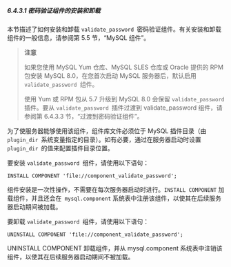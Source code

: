 ##### 6.4.3.1 密码验证组件的安装和卸载

本节描述了如何安装和卸载 `validate_password `密码验证组件。有关安装和卸载组件的一般信息，请参阅第 5.5 节，“MySQL 组件”。

> **注意**
>
> 如果您使用 MySQL Yum 仓库、MySQL SLES 仓库或 Oracle 提供的 RPM 包安装 MySQL 8.0，在您首次启动 MySQL 服务器后，默认启用 `validate_password `组件。
>
> 使用 Yum 或 RPM 包从 5.7 升级到 MySQL 8.0 会保留 `validate_password `插件。要从 `validate_password `插件过渡到 validate_password 组件，请参阅第 6.4.3.3 节，“过渡到密码验证组件”。

为了使服务器能够使用该组件，组件库文件必须位于 MySQL 插件目录（由 `plugin_dir `系统变量指定的目录）。如有必要，通过在服务器启动时设置 `plugin_dir `的值来配置插件目录位置。

要安装 `validate_password `组件，请使用以下语句：

```
INSTALL COMPONENT 'file://component_validate_password';
```

组件安装是一次性操作，不需要在每次服务器启动时进行。`INSTALL COMPONENT` 加载组件，并且还会在` mysql.component` 系统表中注册该组件，以使其在后续服务器启动期间被加载。

要卸载 `validate_password `组件，请使用以下语句：

```
UNINSTALL COMPONENT 'file://component_validate_password';
```

UNINSTALL COMPONENT 卸载组件，并从 mysql.component 系统表中注销该组件，以使其在后续服务器启动期间不被加载。